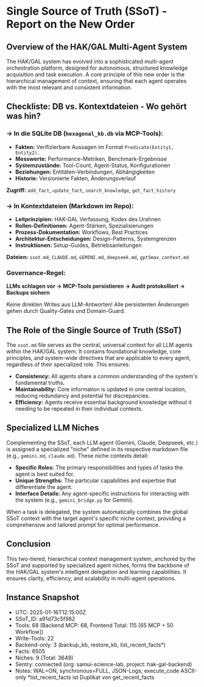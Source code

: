 # Single Source of Truth (SSoT) - Report on the New Order

## Overview of the HAK/GAL Multi-Agent System

The HAK/GAL system has evolved into a sophisticated multi-agent orchestration platform, designed for autonomous, structured knowledge acquisition and task execution. A core principle of this new order is the hierarchical management of context, ensuring that each agent operates with the most relevant and consistent information.

## Checkliste: DB vs. Kontextdateien - Wo gehört was hin?

### → In die SQLite DB (`hexagonal_kb.db` via MCP-Tools):
- **Fakten:** Verifizierbare Aussagen im Format `Predicate(Entity1, Entity2).`
- **Messwerte:** Performance-Metriken, Benchmark-Ergebnisse
- **Systemzustände:** Tool-Count, Agent-Status, Konfigurationen
- **Beziehungen:** Entitäten-Verbindungen, Abhängigkeiten
- **Historie:** Versionierte Fakten, Änderungsverlauf

**Zugriff:** `add_fact`, `update_fact`, `search_knowledge`, `get_fact_history`

### → In Kontextdateien (Markdown im Repo):
- **Leitprinzipien:** HAK-GAL Verfassung, Kodex des Urahnen
- **Rollen-Definitionen:** Agent-Stärken, Spezialisierungen
- **Prozess-Dokumentation:** Workflows, Best Practices
- **Architektur-Entscheidungen:** Design-Patterns, Systemgrenzen
- **Instruktionen:** Setup-Guides, Betriebsanleitungen

**Dateien:** `ssot.md`, `CLAUDE.md`, `GEMINI.md`, `deepseek.md`, `gpt5max_context.md`

### Governance-Regel:
**LLMs schlagen vor → MCP-Tools persistieren → Audit protokolliert → Backups sichern**

Keine direkten Writes aus LLM-Antworten! Alle persistenten Änderungen gehen durch Quality-Gates und Domain-Guard.

## The Role of the Single Source of Truth (SSoT)

The `ssot.md` file serves as the central, universal context for all LLM agents within the HAK/GAL system. It contains foundational knowledge, core principles, and system-wide directives that are applicable to every agent, regardless of their specialized role. This ensures:

- **Consistency:** All agents share a common understanding of the system's fundamental truths.
- **Maintainability:** Core information is updated in one central location, reducing redundancy and potential for discrepancies.
- **Efficiency:** Agents receive essential background knowledge without it needing to be repeated in their individual contexts.

## Specialized LLM Niches

Complementing the SSoT, each LLM agent (Gemini, Claude, Deepseek, etc.) is assigned a specialized "niche" defined in its respective markdown file (e.g., `gemini.md`, `claude.md`). These niche contexts detail:

- **Specific Roles:** The primary responsibilities and types of tasks the agent is best suited for.
- **Unique Strengths:** The particular capabilities and expertise that differentiate the agent.
- **Interface Details:** Any agent-specific instructions for interacting with the system (e.g., `gemini_bridge.py` for Gemini).

When a task is delegated, the system automatically combines the global SSoT context with the target agent's specific niche context, providing a comprehensive and tailored prompt for optimal performance.

## Conclusion

This two-tiered, hierarchical context management system, anchored by the SSoT and supported by specialized agent niches, forms the backbone of the HAK/GAL system's intelligent delegation and learning capabilities. It ensures clarity, efficiency, and scalability in multi-agent operations.


## Instance Snapshot
- UTC: 2025-01-16T12:15:00Z
- SSoT_ID: a91d73c5f982
- Tools: 68 (Backend MCP: 68, Frontend Total: 115 [65 MCP + 50 Workflow])
- Write-Tools: 22
- Backend-only: 3 (backup_kb, restore_kb, list_recent_facts*)
- Facts: 6505
- Niches: 9 (Total: 3649)
- Sentry: connected (org: samui-science-lab, project: hak-gal-backend)
- Notes: WAL=ON, synchronous=FULL, JSON-Logs; execute_code ASCII-only
         *list_recent_facts ist Duplikat von get_recent_facts
